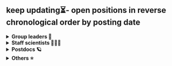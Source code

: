 ## keep updating⏳- open positions in reverse chronological order by posting date

<details>
  <summary><b>Group leaders 🚀</b></summary>
  
🇺🇸[Baylor College of Medicine DEPARTMENT OF MOLECULAR AND HUMAN GENETICS FACULTY POSITIONS](https://jobs.sciencecareers.org/job/658498/department-of-molecular-and-human-genetics-faculty-positions-/?TrackID=364650&BatchID=6093&JobAlertId=418793&cmpid=JBE_TL_20240614_jobtitle&utm_source=jbe&utm_medium=email&utm_campaign=JBE_TL_20240614_applynow_job1)

🇩🇰[Copenhagen Tenure-track Assistant or Associate Professor in Physiology and Metabolism](https://www.nature.com/naturecareers/job/12819133/tenure-track-assistant-or-associate-professor-in-physiology-and-metabolism/?TrackID=29551&BatchID=470&JobAlertId=38023&cmpid=JBE_TL_20240613_jobtitle&utm_source=jbe&utm_medium=email&utm_campaign=JBE_TL_20240613_jobtitle_job1)

🇺🇸[Faculty Position in Neurogenetics in Center for Genomic Medicine/Department of Neurology at MGH](https://www.nature.com/naturecareers/job/12819352/faculty-position-in-neurogenetics-in-center-for-genomic-medicine-department-of-neurology-at-mgh/?TrackID=29551&BatchID=475&JobAlertId=38023&cmpid=JBE_TL_20240618_jobtitle&utm_source=jbe&utm_medium=email&utm_campaign=JBE_TL_20240618_applynow_job5)

🏴󠁧󠁢󠁳󠁣󠁴󠁿[Reader/Professor of Engineering Biology University of Glasgow - James Watt School of Engineering](https://www.jobs.ac.uk/job/DHW700/reader-professor-of-engineering-biology)

🇺🇸[Faculty Position at Baylor:The Center for Skeletal Biology and Medicine](https://jobs.sciencecareers.org/job/658744/faculty-position/?TrackID=364650&BatchID=6091&JobAlertId=418793&cmpid=JBE_TL_20240612_jobtitle&utm_source=jbe&utm_medium=email&utm_campaign=JBE_TL_20240612_applynow_job2)

🇺🇸[UVA Open Rank Faculty, Center for Public Health Genomics](https://jobs.sciencecareers.org/job/658679/open-rank-faculty-center-for-public-health-genomics/?TrackID=364650&BatchID=6087&JobAlertId=418793&cmpid=JBE_TL_20240608_jobtitle&utm_source=jbe&utm_medium=email&utm_campaign=JBE_TL_20240608_applynow_job1)

🇺🇸[Case Western Reserve University TENURE TRACK/TENURED FACULTY POSITION IN CANCER RESEARCH](https://jobs.sciencecareers.org/job/657996/tenure-track-tenured-faculty-position-in-cancer-research/?TrackID=364650&BatchID=6086&JobAlertId=418793&cmpid=JBE_TL_20240607_jobtitle&utm_source=jbe&utm_medium=email&utm_campaign=JBE_TL_20240607_applynow_job1)

🇬🇧[EMBL-EBI Genome Analysis Team Leader](https://www.nature.com/naturecareers/job/12818839/genome-analysis-team-leader/?TrackID=29551&BatchID=464&JobAlertId=38023&cmpid=JBE_TL_20240606_jobtitle&utm_source=jbe&utm_medium=email&utm_campaign=JBE_TL_20240606_applynow_job5)

🇬🇧[EMBL's European Bioinformatics Institute (EMBL-EBI), Research Group Leader, Bioinformatics/Computational Biology](https://www.embl.org/jobs/position/EBI02247)

🇺🇸[University of New Mexico FIRST program: Assistant Professor, Neuro/Data Scientist](https://jobs.sciencecareers.org/job/658581/assistant-professor-neuro-data-scientist-tenure-track/?TrackID=364650&BatchID=6084&JobAlertId=418793&cmpid=JBE_TL_20240605_jobtitle&utm_source=jbe&utm_medium=email&utm_campaign=JBE_TL_20240605_applynow_job1)

🇺🇸[Colorado Aurora Research Faculty – Assistant Professor to Associate Professor Level](https://www.nature.com/naturecareers/job/12818733/research-faculty-assistant-professor-to-associate-professor-level/?TrackID=29551&BatchID=459&JobAlertId=38023&cmpid=JBE_TL_20240601_jobtitle&utm_source=jbe&utm_medium=email&utm_campaign=JBE_TL_20240601_applynow_job3)

🇺🇸[University of Rochester Assistant Professor of Microbiology & Immunology](https://jobs.sciencecareers.org/job/658499/assistant-professor-of-microbiology-and-immunology/?TrackID=364650&BatchID=6080&JobAlertId=418793&cmpid=JBE_TL_20240601_jobtitle&utm_source=jbe&utm_medium=email&utm_campaign=JBE_TL_20240601_applynow_job1)

🇫🇷[Group Leader in Immunology at INSERM DR IdF PARIS CENTRE](https://www.nature.com/naturecareers/job/12818557/group-leader-in-immunology-/?TrackID=29551&BatchID=456&JobAlertId=38023&cmpid=JBE_TL_20240529_jobtitle&utm_source=jbe&utm_medium=email&utm_campaign=JBE_TL_20240529_applynow_job3)

🇺🇸[Mayo Clinic Faculty Position in Molecular Pharmacology & Therapeutic Dev](https://jobs.sciencecareers.org/job/658145/faculty-position-in-molecular-pharmacology-and-therapeutic-dev/?TrackID=364650&BatchID=6078&JobAlertId=418793&cmpid=JBE_TL_20240530_jobtitle&utm_source=jbe&utm_medium=email&utm_campaign=JBE_TL_20240530_applynow_job1)

🇺🇸[UCSF Assistant/Associate/Full Professor in Stem Cell Editing and Cell Engineering](https://jobs.sciencecareers.org/job/658057/assistant-associate-full-professor-in-stem-cell-editing-and-cell-engineering/?TrackID=364650&BatchID=6073&JobAlertId=418793&cmpid=JBE_TL_20240525_jobtitle&utm_source=jbe&utm_medium=email&utm_campaign=JBE_TL_20240525_applynow_job2)

🇩🇪[Universität Bielefeld W3 professorship for Synthetic Microbial Communities and Interactions](https://www.nature.com/naturecareers/job/12818438/w3-professorship-for-synthetic-microbial-communities-and-interactions/?TrackID=29551&BatchID=451&JobAlertId=38023&cmpid=JBE_TL_20240524_jobtitle&utm_source=jbe&utm_medium=email&utm_campaign=JBE_TL_20240524_applynow_job2)

🇺🇸[Albert Einstein College of Medicine Assistant Professor](https://www.nature.com/naturecareers/job/12818446/assistant-professor/?TrackID=29551&BatchID=451&JobAlertId=38023&cmpid=JBE_TL_20240524_jobtitle&utm_source=jbe&utm_medium=email&utm_campaign=JBE_TL_20240524_applynow_job1)

🇨🇦[University of Calgary - Tier 1 CRC in Systems Immunology](https://jobs.sciencecareers.org/job/657910/tier-1-crc-in-systems-immunology/?TrackID=364650&BatchID=6069&JobAlertId=418793&cmpid=JBE_TL_20240521_jobtitle&utm_source=jbe&utm_medium=email&utm_campaign=JBE_TL_20240521_applynow_job2)

🇺🇸[University of Tennessee Health Science Center-Physiology Associate Professor in Physiology Tenure-Track](https://jobs.sciencecareers.org/job/657958/associate-professor-in-physiology-tenure-track-/?TrackID=364650&BatchID=6069&JobAlertId=418793&cmpid=JBE_TL_20240521_jobtitle&utm_source=jbe&utm_medium=email&utm_campaign=JBE_TL_20240521_applynow_job1)

🇪🇸[AstraZeneca Data Science Learning Associate Director](https://www.linkedin.com/jobs/view/3921391439/)

🇹🇼[中研院植物暨微生物所 TENURE-TRACK FACULTY POSITIONS at ACADEMIA SINICA in Institute of Plant and Microbial Biology](https://www.nature.com/naturecareers/job/12818088/tenure-track-faculty-positions-at-academia-sinica/?TrackID=29551&BatchID=443&JobAlertId=38023&cmpid=JBE_TL_20240516_jobtitle&utm_source=jbe&utm_medium=email&utm_campaign=JBE_TL_20240516_jobtitle_job5)

🇬🇧[Cambridge LMB Research Group Leader Tenure Track - Structural Studies](https://www.nature.com/naturecareers/job/12818114/research-group-leader-tenure-track-structural-studies-lmb-2411)

🇬🇧[EMBL research group leader](https://www.nature.com/naturecareers/job/12818229/research-group-leader/?TrackID=29551&BatchID=446&JobAlertId=38023&cmpid=JBE_TL_20240519_jobtitle&utm_source=jbe&utm_medium=email&utm_campaign=JBE_TL_20240519_applynow_job1)

🇶🇦[Weill Cornell Medicine - Qatar Assistant Professor Faculty Position in Cell Biology](https://www.nature.com/naturecareers/job/12817915/assistant-professor-faculty-position-in-cell-biology/?TrackID=29551&BatchID=438&JobAlertId=38023&cmpid=JBE_TL_20240511_jobtitle&utm_source=jbe&utm_medium=email&utm_campaign=JBE_TL_20240511_jobtitle_job3)
  
🇺🇸[Maryland Assistant professor in Plant Science and Landscape Architecture](https://jobs.sciencecareers.org/job/657628/assistant-professor/?TrackID=364650&BatchID=6057&JobAlertId=418793&cmpid=JBE_TL_20240509_jobtitle&utm_source=jbe&utm_medium=email&utm_campaign=JBE_TL_20240509_applynow_job1)

🇺🇸[Stanford: Vascular Neurosurgeon at the rank of Assistant, Associate or Full Professor](https://jobs.sciencecareers.org/job/657591/vascular-neurosurgeon-at-the-rank-of-assistant-associate-or-full-professor-/?TrackID=364650&BatchID=6056&JobAlertId=418793&cmpid=JBE_TL_20240508_jobtitle&utm_source=jbe&utm_medium=email&utm_campaign=JBE_TL_20240508_applynow_job1)

🇬🇧[Early Stage Researcher University of Birmingham - School of Biomedical Sciences, College of Medical and Dental Sciences](https://www.jobs.ac.uk/job/DHF514/early-stage-researcher?uuid=88bb48e6-feb8-11ee-84bd-027e9b1da9c1&campaign=jbe20240420&source=jbe)

🇺🇸[Assistant/Associate Professor, New York University Grossman School of Medicine](https://www.nature.com/naturecareers/job/12817728/assistant-associate-professor-new-york-university-grossman-school-of-medicine/?TrackID=29551&BatchID=434&JobAlertId=38023&cmpid=JBE_TL_20240507_jobtitle&utm_source=jbe&utm_medium=email&utm_campaign=JBE_TL_20240507_jobtitle_job1)

🇺🇸[U Chicago Instructional Professor (Open Rank) in Biochemistry](https://jobs.sciencecareers.org/job/657576/instructional-professor-open-rank-in-biochemistry-/?TrackID=364650&BatchID=6055&JobAlertId=418793&cmpid=JBE_TL_20240507_jobtitle&utm_source=jbe&utm_medium=email&utm_campaign=JBE_TL_20240507_jobtitle_job1)

🇺🇸[Rutgers Faculty Positions (All Ranks) -Tuberculosis, HIV, & Data Science Research](https://www.nature.com/naturecareers/job/12817480/faculty-positions-all-ranks-tuberculosis-hiv-and-data-science-research/?TrackID=29551&BatchID=428&JobAlertId=38023&cmpid=JBE_TL_20240501_jobtitle&utm_source=jbe&utm_medium=email&utm_campaign=JBE_TL_20240501_applynow_job2)

🇺🇸[Rutgers Faculty Positions (All Ranks) - Data Science Research](https://www.nature.com/naturecareers/job/12817481/faculty-positions-all-ranks-data-science-research/?TrackID=29551&BatchID=428&JobAlertId=38023&cmpid=JBE_TL_20240501_jobtitle&utm_source=jbe&utm_medium=email&utm_campaign=JBE_TL_20240501_applynow_job1)

🇺🇸[Rutgers Medical School tenure-track faculty all ranks in immunology, infectious disease and inflammation](https://jobs.sciencecareers.org/job/657423/tenure-track-faculty-all-ranks/?TrackID=364650&BatchID=6048&JobAlertId=418793&cmpid=JBE_TL_20240430_jobtitle&utm_source=jbe&utm_medium=email&utm_campaign=JBE_TL_20240430_applynow_job1)

🇺🇸[Rutgers Medical School tenure-track faculty all ranks in immunology, infectious disease and inflammation](https://www.nature.com/naturecareers/job/12817343/assistant-or-associate-professor-at-doheny-eye-institute/?TrackID=29551&BatchID=423&JobAlertId=38023&cmpid=JBE_TL_20240426_jobtitle&utm_source=jbe&utm_medium=email&utm_campaign=JBE_TL_20240426_applynow_job3)

🇺🇸[UCLA Assistant or Associate Professor at Doheny Eye Institute](https://www.nature.com/naturecareers/job/12817343/assistant-or-associate-professor-at-doheny-eye-institute/?TrackID=29551&BatchID=423&JobAlertId=38023&cmpid=JBE_TL_20240426_jobtitle&utm_source=jbe&utm_medium=email&utm_campaign=JBE_TL_20240426_applynow_job3)

🇬🇧[Columbia U Irving Medical Center Associate Professor / Professor](https://www.nature.com/naturecareers/job/12817263/associate-professor-professor-level-irving-professorships/?TrackID=29551&BatchID=422&JobAlertId=38023&cmpid=JBE_TL_20240425_jobtitle&utm_source=jbe&utm_medium=email&utm_campaign=JBE_TL_20240425_applynow_job5)

🇨🇳[中科院动物所 the Institute of Zoology, Chinese Academy of Sciences faculty jobs](https://www.nature.com/naturecareers/job/12814463/recruitment-of-global-talent-at-the-institute-of-zoology-chinese-academy-of-sciences-ioz-cas-/?TrackID=29551&BatchID=421&JobAlertId=38023&cmpid=JBE_TL_20240424_jobtitle&utm_source=jbe&utm_medium=email&utm_campaign=JBE_TL_20240424_applynow_job3)

🇺🇸[UVA Open Rank Faculty Position in aging and cancer](https://www.nature.com/naturecareers/job/12817247/open-rank-faculty-position-in-biochemistry-and-molecular-genetics/?TrackID=29551&BatchID=421&JobAlertId=38023&cmpid=JBE_TL_20240424_jobtitle&utm_source=jbe&utm_medium=email&utm_campaign=JBE_TL_20240424_applynow_job2)

🇨🇳[中科院广州GIBH PI position](https://www.nature.com/naturecareers/job/12817190/position-opening-for-principal-investigator-gibh/?TrackID=29551&BatchID=420&JobAlertId=38023&cmpid=JBE_TL_20240423_jobtitle&utm_source=jbe&utm_medium=email&utm_campaign=JBE_TL_20240423_applynow_job1)

🇺🇸[UConn Cancer Research](https://jobs.sciencecareers.org/job/657246/faculty-position-in-cancer-research/?TrackID=364650&BatchID=6038&JobAlertId=418793&cmpid=JBE_TL_20240420_jobtitle&utm_source=jbe&utm_medium=email&utm_campaign=JBE_TL_20240420_applynow_job1)

🇨🇳[浙大百人计划 ZJU 100 Young Professor](https://www.nature.com/naturecareers/job/12817034/zju-100-young-professor/?TrackID=29551&BatchID=417&JobAlertId=38023&cmpid=JBE_TL_20240420_jobtitle&utm_source=jbe&utm_medium=email&utm_campaign=JBE_TL_20240420_applynow_job3)

🇩🇪[Group Leaders in Neurosciences Universitätsmedizin Göttingen](https://www.nature.com/naturecareers/job/12817072/group-leaders-in-neurosciences-f-m-d-/?TrackID=29551&BatchID=416&JobAlertId=38023&cmpid=JBE_TL_20240419_jobtitle&utm_source=jbe&utm_medium=email&utm_campaign=JBE_TL_20240419_jobtitle_job1)

🇬🇧[Oxford Early Career Researcher – Cancer Science (4 posts)](https://www.linkedin.com/jobs/view/3884530983)

🇺🇸[Alabama Genomic Medicine Faculty](https://jobs.sciencecareers.org/job/657101/genomic-medicine-faculty/?TrackID=364650&BatchID=6034&JobAlertId=418793&cmpid=JBE_TL_20240416_jobtitle&utm_source=jbe&utm_medium=email&utm_campaign=JBE_TL_20240416_applynow_job1)

🇬🇧[University of Cambridge Assistant/Associate Professor in Stem Cell Science](UAP_advert_April_24.pdf)

🇺🇸[St Jude Faculty Position, Department of Cell and Molecular Biology](https://www.nature.com/naturecareers/job/12816702/faculty-position-department-of-cell-and-molecular-biology/?LinkSource=PremiumListing)

🇺🇸[St Jude Faculty Position, Department of Pathology - Anatomic Pathology](https://www.nature.com/naturecareers/job/12816704/faculty-position-department-of-pathology-anatomic-pathology/?LinkSource=PremiumListing)

🇺🇸[St Jude Faculty positions - Department of Chemical Biology and Therapeutics](https://www.nature.com/naturecareers/job/12816716/faculty-positions-department-of-chemical-biology-and-therapeutics/?LinkSource=PremiumListing)

🇺🇸[St Jude Faculty Position, Department of Pediatric Medicine - Division of Anesthesiology](https://www.nature.com/naturecareers/job/12816724/faculty-position-department-of-pediatric-medicine-division-of-anesthesiology/?LinkSource=PremiumListing)

🇺🇸[St Jude Faculty Position - Comprehensive Cancer Center](https://www.nature.com/naturecareers/job/12816725/faculty-position-comprehensive-cancer-center/?LinkSource=PremiumListing)

🇺🇸[St Jude Faculty Positions - Department of Biostatistics](https://www.nature.com/naturecareers/job/12816726/faculty-positions-department-of-biostatistics/?LinkSource=PremiumListing)

🇺🇸[St Jude Faculty positions - Department of Chemical Biology and Therapeutics](https://www.nature.com/naturecareers/job/12816727/faculty-positions-department-of-chemical-biology-and-therapeutics/?LinkSource=PremiumListing)

🇺🇸[St Jude Department of Infectious Diseases - Transplant Faculty position](https://www.nature.com/naturecareers/job/12816728/faculty-position-department-of-infectious-diseases-transplant/?LinkSource=PremiumListing)

🇺🇸[St Jude Pharmacy & Pharmaceutical Sciences Faculty position](https://www.nature.com/naturecareers/job/12816729/faculty-position-department-of-pharmacy-and-pharmaceutical-sciences/?LinkSource=PremiumListing)

🇺🇸[UVA Public Health Genomics PI](https://www.nature.com/naturecareers/job/12816817/open-rank-faculty-center-for-public-health-genomics/?LinkSource=PremiumListing)

🏴󠁧󠁢󠁳󠁣󠁴󠁿[IMBA 招PI](https://www.nature.com/naturecareers/job/12816581/junior-group-leader-position-at-imba-institute-of-molecular-biotechnology/?LinkSource=PremiumListing)

🇬🇧[Imperial College London Lecturer or Senior Lecturer in Bacterial Vaccinology](https://www.nature.com/naturecareers/job/12816516/lecturer-or-senior-lecturer-in-bacterial-vaccinology/?TrackID=29551&BatchID=407&JobAlertId=38023&cmpid=JBE_TL_20240410_jobtitle&utm_source=jbe&utm_medium=email&utm_campaign=JBE_TL_20240410_applynow_job5)

🇭🇰[HKU Ecology and Diversity Open Rank professor](https://www.nature.com/naturecareers/job/12816470/assistant-professor-associate-professor-professor-in-ecology-and-biodiversity/?TrackID=29551&BatchID=406&JobAlertId=38023&cmpid=JBE_TL_20240409_jobtitle&utm_source=jbe&utm_medium=email&utm_campaign=JBE_TL_20240409_applynow_job2)

🇺🇸[Baylor College of Medicine Assistant or Associate Professor, Cancer Immunology and Immunotherapy](https://jobs.sciencecareers.org/job/656818/assistant-or-associate-professor-cancer-immunology-and-immunotherapy/?TrackID=364650&BatchID=6022&JobAlertId=418793&cmpid=JBE_TL_20240404_jobtitle&utm_source=jbe&utm_medium=email&utm_campaign=JBE_TL_20240404_applynow_job1)

🇬🇧[Principal Investigator in Immunology at Babraham](https://www.linkedin.com/jobs/view/3870562701/?original_referer=)

🏴󠁧󠁢󠁳󠁣󠁴󠁿[Dundee PI Division of Molecular, Cell and Developmental Biology, School of Life Sciences, University of Dundee](https://www.nature.com/naturecareers/job/12815804/principal-investigator)

🇨🇳[中科院动物所招PI CAS Zoology](https://www.nature.com/naturecareers/job/12814463/recruitment-of-global-talent-at-the-institute-of-zoology-chinese-academy-of-sciences-ioz-cas-/?LinkSource=PremiumListing)

🇸🇬[NUS Cancer faculty](https://www.nature.com/naturecareers/job/12815823/full-associate-and-assistant-professor/?TrackID=29551&BatchID=389&JobAlertId=38023&cmpid=JBE_TL_20240323_jobtitle&utm_source=jbe&utm_medium=email&utm_campaign=JBE_TL_20240323_applynow_job3)

🇭🇰[港科大教职 HKUST Faculty Positions in Bioscience and Biomedical Engineering (BSBE) Thrust, Systems Hub, HKUST (GZ)](https://www.nature.com/naturecareers/job/12815832/faculty-positions-in-bioscience-and-biomedical-engineering-bsbe-thrust-systems-hub-hkust-gz-/?TrackID=29551&BatchID=389&JobAlertId=38023&cmpid=JBE_TL_20240323_jobtitle&utm_source=jbe&utm_medium=email&utm_campaign=JBE_TL_20240323_applynow_job2)

🇨🇳[天大 TJU chair professors in the School of Pharmaceutical Science and Technology](https://www.nature.com/naturecareers/job/12815379/chair-professor-positions-in-the-school-of-pharmaceutical-science-and-technology/?TrackID=29551&BatchID=387&JobAlertId=38023&cmpid=JBE_TL_20240321_jobtitle&utm_source=jbe&utm_medium=email&utm_campaign=JBE_TL_20240321_jobtitle_job1)

🇦🇺[academic Lecturer/Senior Lecturer/Associate Professor Education Focused positions at The University of Sydney](https://usyd.wd3.myworkdayjobs.com/en-US/USYD_EXTERNAL_CAREER_SITE/job/Sydney-Horizon-Educators--Faculty-of-Science-_0116939-1)

🇺🇸[Tenure-track Assistant Professor Faculty Position in Neurobiology and Behavior at UC Irvine](https://jobs.sciencecareers.org/job/656476/tenure-track-assistant-professor-faculty-position-in-neurobiology-and-behavior-at-uc-irvine/?TrackID=364650&BatchID=6007&JobAlertId=418793&cmpid=JBE_TL_20240320_jobtitle&utm_source=jbe&utm_medium=email&utm_campaign=JBE_TL_20240320_applynow_job2)

🇨🇳[大湾区大学 faculty](https://www.nature.com/naturecareers/job/12812755/faculty-positions-at-great-bay-university-china-/?TrackID=29551&BatchID=385&JobAlertId=38023&cmpid=JBE_TL_20240319_jobtitle&utm_source=jbe&utm_medium=email&utm_campaign=JBE_TL_20240319_applynow_job1)

🇺🇸[Dana-Farber / HMS Assistant professor in Immunology](https://jobs.sciencecareers.org/job/656434/assistant-professor-of-immunology-dana-farber-cancer-institute-and-harvard-medical-school/?TrackID=364650&BatchID=6006&JobAlertId=418793&cmpid=JBE_TL_20240319_jobtitle&utm_source=jbe&utm_medium=email&utm_campaign=JBE_TL_20240319_applynow_job3)

🇺🇸[Emory Faculty in Pediatric Translational Behavioral Neuroscience](https://jobs.sciencecareers.org/job/656437/faculty-position-pediatric-translational-behavioral-neuroscience-research/?TrackID=364650&BatchID=6006&JobAlertId=418793&cmpid=JBE_TL_20240319_jobtitle&utm_source=jbe&utm_medium=email&utm_campaign=JBE_TL_20240319_applynow_job1)

🇺🇸[U Illinois Chicago: Open Rank Tenure Track Faculty positions in the field of Neuroscience](https://jobs.sciencecareers.org/job/656390/open-rank-tenure-track-faculty-positions-in-the-field-of-neuroscience/?TrackID=364650&BatchID=6005&JobAlertId=418793&cmpid=JBE_TL_20240318_jobtitle&utm_source=jbe&utm_medium=email&utm_campaign=JBE_TL_20240318_applynow_job2)

🇬🇧[Sano Genetics Head of Molecular Diagnostics](https://careers.sanogenetics.com/jobs/3675609-head-of-molecular-diagnostics)

🇬🇧[Cambridge Dept of Haematology/Cambridge Stem Cell Institute/CRUJ Haem Malignancy Virtual Institue - Group Leader position](https://www.jobs.cam.ac.uk/job/45032/)

🇺🇸[UCSF Clinical Faculty - Medical Genetics Biochemical Geneticist](https://www.nature.com/naturecareers/job/12815461/division-of-medical-genetics-biochemical-geneticist-faculty/?TrackID=29551&BatchID=381&JobAlertId=38023&cmpid=JBE_TL_20240315_jobtitle&utm_source=jbe&utm_medium=email&utm_campaign=JBE_TL_20240315_applynow_job2)

🇺🇸[UT Health San Antonio OPEN RANK FACULTY – BIOLOGY OF INFECTIONS](https://jobs.sciencecareers.org/job/656354/open-rank-faculty-biology-of-infections/?TrackID=364650&BatchID=6002&JobAlertId=418793&cmpid=JBE_TL_20240315_jobtitle&utm_source=jbe&utm_medium=email&utm_campaign=JBE_TL_20240315_applynow_job4)

🇸🇪[KTH Assistant professor in Computational biology with a focus on machine learning for multimodal molecular biology data](https://www.kth.se/lediga-jobb/681892?l=en)

🇨🇳[Westlake U 西湖大学教职](https://www.nature.com/naturecareers/job/12815264/tenure-track-assistant-professor-associate-professor-and-professor/?TrackID=29551&BatchID=378&JobAlertId=38023&cmpid=JBE_TL_20240312_jobtitle&utm_source=jbe&utm_medium=email&utm_campaign=JBE_TL_20240312_applynow_job2)

🇨🇳[SUSTECH 南科大医学院教职](https://www.nature.com/naturecareers/job/12815238/faculty-positions-at-sustech-school-of-medicine/?TrackID=29551&BatchID=378&JobAlertId=38023&cmpid=JBE_TL_20240312_jobtitle&utm_source=jbe&utm_medium=email&utm_campaign=JBE_TL_20240312_applynow_job1#application-form)

🇺🇸[UNIVERSITY OF MANITOBA, WINNIPEG Assistant Professor, Synthetic Biologist](https://viprecprod.ad.umanitoba.ca/DEFAULT.ASPX?REQ_ID=31524)

🇨🇦[U of Toronto pathobiology of disease Assistant Professor](https://jobs.utoronto.ca/job/Toronto-Assistant-Professor-Pathobiology-of-Disease-ON/578825817/)

🇺🇸[OHSU Knight Cancer Institute Professor of Biomedical Data Science (Assistant, Associate, and/or Professor level)](https://externalcareers-ohsu.icims.com/jobs/26769/professor-of-biomedical-data-science-%28assistant%2c-associate%2c-and-or-professor-level%29/job?mode=view&mobile=false&width=761&height=500&bga=true&needsRedirect=false&jan1offset=-480&jun1offset=-420)

🇺🇸[Open Rank (Tenure Track) Faculty - Computational Biology， University of Illinois Chicago - Department of Biochemistry and Molecular Genetics](https://www.nature.com/naturecareers/job/12814776/open-rank-tenure-track-faculty-computational-biology?utm_campaign=google_jobs_apply&utm_source=google_jobs_apply&utm_medium=organic)

🇺🇸[JHU TTAP in ‘omics’ technologies and systems biology](https://jobs.sciencecareers.org/job/655969/tenure-track-faculty/?TrackID=364650&BatchID=5986&cmpid=JBE_TL_20240228_jobtitle&utm_source=jbe&utm_medium=email&utm_campaign=JBE_TL_20240228_applynow_job1)

🇨🇳[北大PKU_Life_Sciences_Tenure_track](https://github.com/brianpenghe/Bio-Jobs/files/14557249/PKU_Life_Sciences_Tenure_track.9.pdf)

🇨🇭[ETH professor - molecular immunology](https://ethz.ch/en/the-eth-zurich/working-teaching-and-research/faculty/faculty-affairs/ausgeschriebene-professuren/naturwissenschaften-und-mathematik/professur-integrierte-immunologie.html)

🇩🇰[Copenhagen Stem Cell PI](https://github.com/brianpenghe/Bio-Jobs/files/14557228/Group_Leader_2024.1.pdf)

🇨🇳[南大](https://www.nature.com/naturecareers/job/12814465/zhicheng-young-professor/?TrackID=29551&BatchID=363&JobAlertId=38023&cmpid=JBE_TL_20240226_jobtitle&utm_source=jbe&utm_medium=email&utm_campaign=JBE_TL_20240226_applynow_job1)

🇺🇸[Oregon PI in Precision health](https://jobs.sciencecareers.org/job/655872/professor-of-biomedical-data-science-assistant-associate-and-or-professor-level-/?TrackID=364650&BatchID=5982&cmpid=JBE_TL_20240224_jobtitle&utm_source=jbe&utm_medium=email&utm_campaign=JBE_TL_20240224_applynow_job2)

🇩🇰[U of Copenhagen PI in pancreatic development and differentiation or the somatic stem cell field, and a translational focus involving either regenerative cell therapy, disease modelling or stem cell-based drug development.](https://github.com/brianpenghe/Bio-Jobs/files/14557197/Group_Leader_2024.pdf)

🇺🇸[U Mass Medical Assistant/Associate/Full Professor, Tenure Track](https://jobs.sciencecareers.org/job/655778/assistant-associate-full-professor-tenure-track/?TrackID=364650&BatchID=5979&cmpid=JBE_TL_20240221_jobtitle&utm_source=jbe&utm_medium=email&utm_campaign=JBE_TL_20240221_jobdetails_job3)

🇨🇦[U Toronto Assistant Professor - Molecular Biology and Genetics.pdf](https://github.com/brianpenghe/Bio-Jobs/files/14380206/Assistant.Professor.-.Molecular.Biology.and.Genetics.pdf)

🇺🇸[Chicago U faculty open rank: Human Neuroscience of Brain Network Function and Brain Injury](https://apply.interfolio.com/140407)

🇦🇹[Group Leader Positions at the IMP molecular and cell biology, gene regulation and development, cancer and immunology](https://www.imp.ac.at/career/open-positions)

🇸🇬[Nanyang Tech 1.5million SGD startup](https://www.nature.com/naturecareers/job/12814070/nanyang-assistant-associate-professorship-nap-/?TrackID=29551&BatchID=351&JobAlertId=38023&cmpid=JBE_TL_20240214_jobtitle&utm_source=jbe&utm_medium=email&utm_campaign=JBE_TL_20240214_applynow_job1)

🇺🇸[Stanford Bioinformatics/Immunology/Rheumatology Open Rank (Assistant, Associate, or Full Professor)](https://jobs.sciencecareers.org/job/655608/bioinformatics-immunology-rheumatology-open-rank/?TrackID=364650&utm_source=jobs&utm_medium=email&utm_campaign=email-careers-job-alert&BatchID=5972&JobAlertId=418793)

🇺🇸[University of Alabama at Birmingham Genomic Medicine Faculty](https://jobs.sciencecareers.org/job/655584/genomic-medicine-faculty/?TrackID=364650&utm_source=jobs&utm_medium=email&utm_campaign=email-careers-job-alert&BatchID=5972&JobAlertId=418793)

🇬🇧[Oxford Biochem Associate Professor](https://my.corehr.com/pls/uoxrecruit/erq_jobspec_version_4.display_form?p_company=10&p_internal_external=E&p_display_in_irish=N&p_process_type=&p_applicant_no=&p_form_profile_detail=&p_display_apply_ind=Y&p_refresh_search=Y&p_recruitment_id=170772)

🇺🇸[San Diego BioMed PI](https://jobs.sciencecareers.org/job/655229/principal-investigator-faculty/?TrackID=364650&utm_source=jobs&utm_medium=email&utm_campaign=email-careers-job-alert&BatchID=5960&JobAlertId=418793)

🇺🇸[Ohio State University, Assistant/Associate Prof. in  Evolution, Ecology and Organismal Biology](https://academicjobsonline.org/ajo/jobs/26856)

🇭🇰[HKU Epidemiology or biostats research assistant professor/postdoc](https://www.timeshighereducation.com/unijobs/listing/352579/research-assistant-professor-post-doctoral-fellow-in-epidemiology-or-biostatistics/?LinkSource=PremiumListing)

🇨🇳[西湖Westlake PI](https://www.nature.com/naturecareers/job/12813338/faculty-positions-in-westlake-university/?LinkSource=PremiumListing)

🇺🇸[Chicago Research Assistant Professor in neurobiology](https://www.nature.com/naturecareers/job/12812908/research-assistant-professor-nrb008/?LinkSource=PremiumListing)

🇨🇳[清华Tsinghua University Biology recruitment](https://www.nature.com/naturecareers/job/12812756/global-faculty-recruitment-of-school-of-life-sciences-tsinghua-university/?LinkSource=PremiumListing)

🇨🇦[McGill Research Assistant Professor in single cell](https://jobs.sciencecareers.org/job/655081/assistant-associate-professor-research-single-cell-genomics-c3-231215-/)

🇺🇸[Brigham and Women's hospital ML scientist](https://jobs.sciencecareers.org/job/655173/deep-learning-machine-learning-scientist-brigham-and-women-s-hospital/?LinkSource=PremiumListing)

🇺🇸[University of Pennsylvania Associate Professor/Professor in Genetics](https://jobs.sciencecareers.org/job/655225/associate-full-professor-of-genetics/)

🇺🇸[Johns Hopkins University Tenure-track Assistant Professor in genetic medicine](https://jobs.sciencecareers.org/job/654496/johns-hopkins-university-assistant-professor-tenure-track-faculty-position/?LinkSource=TopJob)

🇺🇸[Albert Einstein College Tenure-track Assistant Professor in Cell, molecular or computational biology](https://jobs.sciencecareers.org/job/654837/tenure-track-faculty-position-in-cell-molecular-or-computational-biology/?LinkSource=PremiumListing)

🇺🇸[Cornell Assistant Professor in Molecular Biology and Genetics](https://jobs.sciencecareers.org/job/654910/assistant-early-associate-professor-molecular-biology-and-genetics/)

🇺🇸[Stony Brook Assistant/Associate Professor in Biomedical Informatics](https://jobs.sciencecareers.org/job/654915/assistant-associate-professor-biomedical-informatics-tenure-track-/)

🇺🇸[Pittsburgh Open Rank Professors in pharmaceutical sciences](https://jobs.sciencecareers.org/job/654489/tenure-track-or-tenured-assistant-associate-professor-or-full-professor/?LinkSource=PremiumListing) 

🇺🇸[Harvard Dana-Farber Assistant Professor in Immunology](https://jobs.sciencecareers.org/job/654490/assistant-professor-of-immunology/)

🇺🇸[Stanford Associate Professor/Professor in Neurology](https://jobs.sciencecareers.org/job/654198/child-neurology-division-chief-associate-professor-or-full-professor/)

🇨🇦[McGill Research Assistant Professor](https://jobs.sciencecareers.org/job/654097/assistant-professor-research-/?LinkSource=PremiumListing)

🇦🇹[Vienna IMP Group leader positions](https://github.com/brianpenghe/Bio-Jobs/blob/main/Group%20leade%20search-IMP%202024-deadline%201%20March.pdf)

🇩🇰[Associate Professor or Tenure-Track Assistant Professor in Molecular Medicine and/or Molecular Cell Biology](https://github.com/brianpenghe/Bio-Jobs/blob/main/Two%20faculty%20positions-2024%20in%20Aarhus.pdf)

🇬🇧[Manchester Lecturer/Senior Lecturer in Maternal and Fetal Health](https://www.jobs.manchester.ac.uk/Job/JobDetail?isPreview=Yes&jobid=27590&advert=external)

🇩🇰[Professor or Associate Professor Research Group Leader(s) to the Biotech Research and Innovation Centre (BRIC), University of Copenhagen](https://candidate.hr-manager.net/ApplicationInit.aspx?cid=1307&ProjectId=160867&DepartmentId=19025&MediaId=5&SkipAdvertisement=False&uiculture=en)

🇺🇸[Cincinnati Asst/Assoc/Full Professor, Division of Hematology and Oncology, College of Medicine](https://jobs.sciencecareers.org/job/654465/asst-assoc-full-professor-division-of-hematology-and-oncology-college-of-medicine/)

🇺🇸[Washington DC Tenure-track Faculty Position, Biochemistry & Molecular Medicine and the GW Cancer Center](https://jobs.sciencecareers.org/job/654298/tenure-track-faculty-position-biochemistry-and-molecular-medicine-and-the-gw-cancer-center/?LinkSource=PremiumListing)

🇺🇸[Cornell Assistant/Early Associate Professor - Molecular Biology and Genetics](https://jobs.sciencecareers.org/job/654277/assistant-early-associate-professor-molecular-biology-and-genetics/)

🇺🇸[UMass Amherst Assistant Professor - Neurobiology - Biology / IALS](https://jobs.sciencecareers.org/job/654267/assistant-professor-neurobiology-biology-ials/)

🇺🇸[Cornell Assistant Professor - Insect Biodiversity and Conservation](https://jobs.sciencecareers.org/job/654242/assistant-professor-insect-biodiversity-and-conservation/)

🇺🇸[Stanford Child Neurology Division Chief](https://jobs.sciencecareers.org/job/654198/child-neurology-division-chief-associate-professor-or-full-professor/)

🇨🇦[U of Toronto Pharmacology and Toxicology Assistant Professor](https://jobs.sciencecareers.org/job/654191/assistant-professor-pharmacology-and-toxicology/)

🇺🇸[UConn Health immunology Assistant or Associate Professor - Department of Immunology](https://www.nature.com/naturecareers/job/12811798/assistant-or-associate-professor-department-of-immunology/?LinkSource=PremiumListing)

🇺🇸[Umass biomedical engineering faculty](https://jobs.sciencecareers.org/job/654152/tenure-track-open-rank-professor-in-biomedical-engineering/)

🇺🇸[Umass immunobiology faculty](https://www.nature.com/naturecareers/job/12811655/assistant-associate-full-professor-level-/?LinkSource=PremiumListing)

🇺🇸[Indiana U Aging and CNS Disease faculty](https://jobs.sciencecareers.org/job/654075/multiple-faculty-positions-in-neuroscience-of-aging-and-cns-disease-/)

🇨🇦[McGill Assistant/Associate Professor (Research), Single Cell Genomics(C3-231215)](https://jobs.sciencecareers.org/job/654299/assistant-associate-professor-research-single-cell-genomics-c3-231215-/)

🇨🇦[McGill Assistant Professor (Research) bladder cancer](https://www.nature.com/naturecareers/job/12811559/assistant-professor-research-/?LinkSource=PremiumListing)

🇺🇸[Pittsburgh tenured professor in neuroscience](https://jobs.sciencecareers.org/job/654072/tenured-associate-or-full-professor-in-neuroscience/)

🇺🇸[Pittsburgh Pharmaceutical Science Faculty](https://www.nature.com/naturecareers/job/12811497/tenure-track-or-tenured-assistant-professor-associate-professor-or-full-professor/?LinkSource=PremiumListing)

🇺🇸[St. Jude Faculty Position, Department of Pharmacy and Pharmaceutical Sciences](https://www.nature.com/naturecareers/job/12811434/faculty-position-department-of-pharmacy-and-pharmaceutical-sciences/?LinkSource=PremiumListing)

🇺🇸[St. Jude Faculty Position, Department of Infectious Diseases - Transplant](https://www.nature.com/naturecareers/job/12811433/faculty-position-department-of-infectious-diseases-transplant/?LinkSource=PremiumListing)

🇺🇸[HudsonAlpha in Alabama - genomics Faculty Member](https://www.nature.com/naturecareers/job/12811248/faculty-member/?LinkSource=PremiumListing)

🇺🇸[Florida Moffitt Cancer Center Bioengineering OpenRank](https://www.nature.com/naturecareers/job/12811305/open-rank-tenure-earning-faculty-position-department-of-bioengineering/?LinkSource=PremiumListing)

🇺🇸[Cleveland Computational Biomedical Science Faculty](https://www.nature.com/naturecareers/job/12811297/multiple-faculty-positions-computational-biomedical-science-center-for-computational-life-science/?LinkSource=PremiumListing)

🇬🇧[Cambridge Functional Genomics Screening Laboratory Lead (Fixed Term)](https://www.jobs.cam.ac.uk/job/44413/)

🇬🇧[Cambridge U Assistant/Associate Professorship in Integrated Host-Pathogen Biology](https://www.jobs.cam.ac.uk/job/44301/)

🇨🇭[EPFL Professor in Life Science Engineering](https://www.epfl.ch/about/working/professor-in-life-science-engineering/)

🇧🇪[VIB Open Group Leader and Professor Positions: AI in Biology](https://jobs.vib.be/j/66534/three-open-group-leader-and-professor-positions-ai-in-biology)

🇬🇧[Cambridge Professor in Synthetic Biology/Engineering Biology](https://www.jobs.cam.ac.uk/job/43556/)

🇬🇧[Sanger Group Leaders - Generative and Synthetic Genomics](https://sanger.wd3.myworkdayjobs.com/en-US/WellcomeSangerInstitute/job/Group-Leaders---Generative-and-Synthetic-Genomics_JR101310-1)

🇺🇸[UCSF Sandler Fellows Program](https://fellows.ucsf.edu/nominations)

🇺🇸[University of Colorado, Open rank faculty position in lung developmental, stem cell and regenerative biology](https://github.com/brianpenghe/Bio-Jobs/blob/main/Faculty%20Position%20-%20Lung%20Developmental%20Biology%20-%20CU%20Anschutz%20(11-9-23).pdf)

🇫🇷[IJM Paris group leader](https://github.com/brianpenghe/Bio-Jobs/blob/main/IJM%20Group%20Leader%20Call.pdf)

🇬🇧[CRUK Cambridge Junior Group Leader](https://github.com/brianpenghe/Bio-Jobs/blob/main/Junior%20Group%20Leader%20Recruitment%5B1%5D.pdf)

🇨🇭[Swiss National Science Foundation Starting Grants](https://www.snf.ch/en/w728UqT1Yw256Mz2/funding/snsf-starting-grants)

🇬🇧[University of Bristol Lecturer / Senior Lecturer (Associate Professor) in Computational Neuroscience and Machine Learning](https://www.jobs.ac.uk/job/DEB054/lecturer-senior-lecturer-associate-professor-in-computational-neuroscience-and-machine-learning)

🇺🇸[University of Washington Assistant Professor](https://apply.interfolio.com/135108)
</details>

<details>
  <summary><b>Staff scientists 👩🏻‍🔬</b></summary>

🇬🇧[Lecturer in Metabolic Biochemistry, University of Reading](https://www.jobs.ac.uk/job/DIC416/lecturer-in-metabolic-biochemistry)

🇬🇧[Departmental Lecturer in Engineering Biology (Control Engineering), University of Oxford - Department of Engineering Science](https://www.jobs.ac.uk/job/DIC940/departmental-lecturer-in-engineering-biology-control-engineering)

🇺🇸[UCLA Academic Administrator III Associate Director of Computational Biology and Neuroscience Programs](https://jobs.sciencecareers.org/job/658614/academic-administrator-iii-associate-director-of-computational-biology-and-neuroscience-programs/?TrackID=364650&BatchID=6085&JobAlertId=418793&cmpid=JBE_TL_20240606_jobtitle&utm_source=jbe&utm_medium=email&utm_campaign=JBE_TL_20240606_applynow_job1)

🇨🇳[Data Scientist | 百济神州 | 从文献、新闻、patent里挖药物靶点](https://app.mokahr.com/recommendation-recruitment/beigene/98936?recommendCode=NTA1Myk&single=true#/job/bece1a2d-7c69-4d1f-93cd-4e5b78c0819b)

🇫🇷[INSERM - U1312 BRIC Call for applications- junior and senior scientists](https://www.nature.com/naturecareers/job/12818576/call-for-applications-junior-and-senior-scientists/?TrackID=29551&BatchID=456&JobAlertId=38023&cmpid=JBE_TL_20240529_jobtitle&utm_source=jbe&utm_medium=email&utm_campaign=JBE_TL_20240529_applynow_job1)

🇩🇪[Max Planck Institute for Biology of Ageing (MPIAGE) Bioinformatician (m/f/div)](https://www.nature.com/naturecareers/job/12818607/bioinformatician-m-f-div-/?TrackID=29551&BatchID=457&JobAlertId=38023&cmpid=JBE_TL_20240530_jobtitle&utm_source=jbe&utm_medium=email&utm_campaign=JBE_TL_20240530_applynow_job2)

🇬🇧/🇺🇸[GSK Single Cell Analyst](https://gsk.wd5.myworkdayjobs.com/GSKCareers/job/UK---Hertfordshire---Stevenage/Single-Cell-Analyst_396250-1)

🇬🇧/🇺🇸[GSK Bioimage Analyst](https://gsk.wd5.myworkdayjobs.com/GSKCareers/job/UK---Hertfordshire---Stevenage/Bioimage-Analyst_396249-1)

🇬🇧/🇺🇸[GSK Spatial Transcriptomics Analyst](https://gsk.wd5.myworkdayjobs.com/GSKCareers/job/UK---Hertfordshire---Stevenage/Spatial-Transcriptomics-Analyst_396251)

🇬🇧[Higher Scientific Officer in Gideon Coster's lab at ICR](https://jobs.icr.ac.uk/vacancies/910/higher-scientific-officer.html)

🇬🇧[Cambridge University Lab manager/technician](https://www.jobs.cam.ac.uk/job/46030/)

🇨🇳[Senior/Principal Scientist - Muscle Research](https://careers.roche.com/cn/zh/job/202404-107962/-Senior-Principal-Scientist-Muscle-Research)

🇬🇧[Bioconjugation Senior Scientist, Tumour Targeted Delivery, Oncology R&D, AstraZeneca](https://careers.astrazeneca.com/job/london/bioconjugation-senior-scientist-tumour-targeted-delivery-oncology-r-and-d/7684/63479213968)

🇬🇧[Sanger Institute Team Admin](https://sanger.wd3.myworkdayjobs.com/en-US/WellcomeSangerInstitute/job/Hinxton-Cambridgeshire/Team-Administrator--Cellular-Genetics-_JR101836) 

🇺🇸[Boston Children's Hospital  Senior Bioinformatics Scientist](https://www.linkedin.com/feed/update/urn:li:activity:7184177615723757570/)

🇺🇸[U Chicago Team Scientist - Center for Translational Data Science](https://jobs.sciencecareers.org/job/656953/team-scientist-center-for-translational-data-science/?TrackID=364650&BatchID=6028&JobAlertId=418793&cmpid=JBE_TL_20240410_jobtitle&utm_source=jbe&utm_medium=email&utm_campaign=JBE_TL_20240410_applynow_job1)

🇬🇧[Illumina Data Scientist (Intern or Graduate) England - Cambridge](https://illumina.wd1.myworkdayjobs.com/illumina-earlycareers-europe/job/England---Cambridge/Data-Scientist--Intern-or-Graduate-_37814-JOB) 

🇨🇳[Sunny Xie's Changping institute](https://www.nature.com/naturecareers/job/12816228/global-talent-recruitment-scientist-positions-/?TrackID=29551&BatchID=400&JobAlertId=38023&cmpid=JBE_TL_20240403_jobtitle&utm_source=jbe&utm_medium=email&utm_campaign=JBE_TL_20240403_applynow_job1)

🇩🇪[BI Pharma GmbH&Co.KG Principal Scientist Computational Biology](https://jobs.boehringer-ingelheim.com/job/Biberach-Principal-Scientist-Computational-Biology-Germ/1055938501/?utm_medium=share_linkedin)

🇬🇧[GSK ​Investigator, Multiplex and Spatial Molecular Histology](https://gsk.wd5.myworkdayjobs.com/GSKCareers/job/UK---Hertfordshire---Stevenage/XMLNAME--Investigator--Multiplex-and-Spatial-Molecular-Histology_391734-1)

🇺🇸[San Diego Enzyme Catalysis Scientist](https://www.debutbiotech.com/careers)

🇺🇸[Genentech Scientist 3, Spatial Profiling](https://roche.wd3.myworkdayjobs.com/ROG-A2O-GENE/job/South-San-Francisco/Scientist-3--Spatial-Profiling_202403-107015-1)

🇬🇧[GSK Data science](https://jobs.gsk.com/en-gb/jobs/391054?lang=en-us&previousLocale=en-GB)

🇬🇧[Earlham Institute Senior Bioinformatician / Bioinformatician](https://www.earlham.ac.uk/vacancy/senior-bioinformatician-data-science)

🇮🇹[Milan ERC DepSHOCK lab technician / senior lab technician @IorioLab](https://careers.humantechnopole.it/o/research-technician-senior-research-technician-in-crisprscreens-with-transcriptomic-readouts)

🇨🇦[Epidemiologist / Biostatistician Public Health Agency of Canada - Public Health Risk Sciences Saint-Hyacinthe (Québec)](https://emploisfp-psjobs.cfp-psc.gc.ca/psrs-srfp/applicant/page1800?poster=2117011&toggleLanguage=en)

🇮🇹[Milan Senior Computational Biologist](https://github.com/brianpenghe/Bio-Jobs/blob/main/Ostuni_Bioinfo_Job_Ad%5B2%5D.pdf)

🇬🇧[UK Dementia Research Institute with Amonida Bioinformatician](https://www.ucl.ac.uk/work-at-ucl/search-ucl-jobs/details?jobId=20141&jobTitle=Bioinformatician+%28Research+Fellow%29)

🇬🇧[UK Dementia Research Institute with Amonida Neo4j developer](https://www.ucl.ac.uk/work-at-ucl/search-ucl-jobs/details?jobId=20149&jobTitle=Neo4J+Developer)

🇬🇧[UK Dementia Research Institute with Amonida Senior bioinformatician](https://www.ucl.ac.uk/work-at-ucl/search-ucl-jobs/details?jobId=20145&jobTitle=Senior+Bioinformatician)

🇺🇸[NYU somatic mutations Senior research scientist](https://github.com/brianpenghe/Bio-Jobs/blob/main/Senior%20Scientist%20Petljak%20Lab.pdf)

🇨🇦[SickKids Toronto SCIENTIST/SENIOR SCIENTIST - Neuroscience of Child and Youth Mental Health]( https://jobs.sciencecareers.org/job/655351/scientist-senior-scientist-neuroscience-of-child-and-youth-mental-health/?TrackID=364650&utm_source=jobs&utm_medium=email&utm_campaign=email-careers-job-alert&BatchID=5964&JobAlertId=418793)

🇬🇧[London LMS Bioinfo Staff/Postdoc](https://github.com/brianpenghe/Bio-Jobs/blob/main/advert-a4%5B6%5D.pdf)

🇬🇧[Cambridge - Senior bioinformatician at Julie Ahringer's lab](https://www.jobs.ac.uk/job/DFF581/senior-bioinformatician-single-cell-multi-omics-of-developmental-trajectories)

🇺🇸[NIH Mental Health Staff Scientist/Facility Head Position](https://jobs.sciencecareers.org/job/653597/staff-scientist-facility-head-position/?LinkSource=TopJob)

🇺🇸[Baylor Staff Scientist - Discovery Biology](https://www.nature.com/naturecareers/job/12811654/staff-scientist-discovery-biology/?LinkSource=PremiumListing)

🇺🇸[Stanford staff scientist/lab manager in Le Cong's lab](https://careersearch.stanford.edu/jobs/life-science-research-professional-3-23712)

🇬🇧[Sanger Principal Research Data Scientist](https://sanger.wd3.myworkdayjobs.com/en-US/WellcomeSangerInstitute/details/Principal-Research-Data-Scientist_JR101428)

🇬🇧[UCL Research Fellow in Mathematical Oncology](https://www.jobs.ac.uk/job/DED301/research-fellow-in-mathematical-oncology)

🇺🇸[Scientist III — Computational Biology](https://alleninstitute.org/careers/jobs/?jobId=B163A87E-9E19-3641-B0F6-513A7764BEB4)

🇬🇧[Deputy Head of IT - Operations - Information Technology - LMB 2270](https://www.jobs.ac.uk/job/DDN691/deputy-head-of-it-operations-information-technology-lmb-2270?fbclid=IwAR39vKKEIcqmjnf6ArXB4NGcRKX_RG-xweFoZ3L9n6MGDVddJpcTisrpeLc_aem_AZCiJ7X3S6ibawy_PiHMrFAQf2DhNubeeTL9_KYlTNKh5-LqEPv99_DOvn3fXLDwthc)

🇩🇰[Staff Scientist (AC-TAP) in Database Development at Department of Drug Design and Pharmacology Faculty of Health and Medical Sciences](https://employment.ku.dk/staff/?show=160402)

🇬🇧[4 Scientists at Ensocell](https://ensocell.bamboohr.com/careers/)
</details>

<details>
  <summary><b>Postdocs 🪐</b></summary>
  
🇨🇳[浙江大学医学院附属第一医院特聘（副）研究员及学科博士后](https://mp.weixin.qq.com/s/rjx11k0NyJc1xFoGx20-0w)

🇺🇸[北美强生 博后 postdoctoral scientist to join the Data Science & Digital Health team at J&J Innovative Medicine](https://lnkd.in/e9_TSGdh)

🇨🇳[南方医科大学喻志强教授课题组博后, 癌症诊断与治疗](https://m.x-mol.com/groups/yu-zhiqiang/positions/14091)

🇺🇸[Postdoctoral Researcher position, The Shang Lab within the Department of Biostatistics and Yuan Lab @Yinyin Yuan within the Department of Translational Molecular Pathology at The University of Texas MD Anderson Cancer Center](https://lnkd.in/exD6nHX3)
  
🇬🇧[Cambridge Postdoc in Senescence, Immune System and Ageing](https://www.jobs.cam.ac.uk/job/46805/)

🇺🇸[Postdoctoral Associate position in the laboratory of Dr. Shaoning Jiang, Department of Pathology at Yale University](https://github.com/HaochenW/Bio-Jobs/assets/27127439/03755938-a8d3-48a0-a11f-c7c9be123e59)

🇩🇰[诺和诺德博后 Join our team in Copenhagen @ Novo Nordisk Foundation Center for Basic Metabolic Research!](https://jobportal.ku.dk/videnskabelige-stillinger/?show=161841)

🇭🇰[香港理工大学章伟雄教授实验室招聘 | 基因组学、计算生物学、分子生物学 | 研究助理教授(RAP)、博士后](https://mp.weixin.qq.com/s/h601I2nzYhL4MS_-8Lm9Hg)

🇺🇸[Rowland Fellowship at Harvard for early-career experimentalists](https://www.nature.com/naturecareers/job/12817874/rowland-fellowship/?TrackID=29551&BatchID=441&JobAlertId=38023&cmpid=JBE_TL_20240514_jobtitle&utm_source=jbe&utm_medium=email&utm_campaign=JBE_TL_20240514_applynow_job1)

🇺🇸[Lage Lab at the Broad Institute is looking to hire a computational postdoc](https://www.lagelab.org/contact/)

🇺🇸[postdoc @ CMU gene regulatory mechanisms underlying vertebrate phenotype evolution](https://apply.interfolio.com/142023)

🇺🇸[Broad & MGH postdoctoral fellow position in human genetics](https://www.linkedin.com/feed/update/urn:li:activity:7195884011402022913/)

🇪🇺[Marie Sklodowska-Curie Postdoctoral Fellowship](https://ec.europa.eu/info/funding-tenders/opportunities/portal/screen/opportunities/topic-details/horizon-msca-2024-pf-01-01?order=DESC&pageNumber=1&pageSize=50&sortBy=startDate&isExactMatch=true&status=31094501,31094502&programmePart=43108473&frameworkProgramme=43108390)

🇬🇧[Cambridge U King's College Non-Stipendiary Research Fellowship in Biological and Medical Sciences](https://www.kings.cam.ac.uk/about/work-at-kings/non-stipendiary-research-fellowship-biological-and-medical-sciences)
  
🇩🇰[Postdoc in molecular microbiology and bacteria-phage interactions, Københavns Universitet](https://jobportal.ku.dk/videnskabelige-stillinger/?show=161624)

🇺🇸[Post-doc in scRNA-seg, multi-omics and Spatial Genomics, Stanford, Xiaojie Qiu'slaboratory](https://github.com/HaochenW/Bio-Jobs/assets/27127439/a6479c5e-d0bc-4f96-b342-32c90cb42d3f)

🇬🇧[Postdoc at University of Edinburgh, ecoimmunology, part of a BBSRC-funded project](https://elxw.fa.em3.oraclecloud.com/hcmUI/CandidateExperience/en/sites/CX_1001/job/10309/)

🇬🇧[Postdoc at University of Warwick, [microbial ecology, synthetic communities, microbial physiology, spatial organisation, quantitative biology]](https://warwick-careers.tal.net/vx/candidate/apply/1279
)

🇺🇸[Postdoctoral Fellowships in the Leskovec Lab
Foundation Models for Biomedicine](https://snap.stanford.edu/apply/index-postdoc-2024.php)

🇳🇱[Postdoc UMC Utrecht - bacterial defense systems in phage therapy, Stan Brouns Lab](https://www.brounslab.org/vacancies)

🇺🇸[Van Andel研究所杨扬课题组博士后 - 神经退行性疾病的分子机理研究](https://mp.weixin.qq.com/s/rPwmBgjBugIWTTvIpjq2vw)

🇬🇧[Postdoctoral Fellow in Gideon Coster's lab at ICR](https://jobs.icr.ac.uk/vacancies/901/postdoctoral-training-fellow--genome-replication.html)

🇭🇰[Postdoc, CityU of Hong Kong BME](https://www.xiaohongshu.com/discovery/item/6621ef3e000000001c00902a?app_platform=ios&app_version=8.29&share_from_user_hidden=true&type=normal&author_share=1&xhsshare=WeixinSession&shareRedId=N0c0NUk4Rko6TEZFSkoySTw5Szs1SkhA&apptime=1713528278)

🇩🇰[Postdoc in protein design for genome engineering at the Center for Protein Research (CPR)](https://candidate.hr-manager.net/ApplicationInit.aspx/?cid=1307&departmentId=19221&ProjectId=161660&MediaId=5&SkipAdvertisement=false)

🇺🇸[Andrea Giometto at Cornell, postdoc to look at cell size regulation and cell size scaling in S. cerevisiae, collaboration with Marco Fumasoni at Gulbenkian](Postdoc_Position_in_Physics_of_Evolving_Living_Matter.pdf)

🇫🇷[bioinformatics postdoc and iPSC/organoid postdoc in Paris](Postdoc_Positions_Chedotal_lab.pdf)

🇺🇸[postdoctoral fellow position Mass General Hospital/Harvard Medical School to study the mechanisms of pathogenic alloimmunity driving Graft-versus-Host Disease and graft rejection](https://www.linkedin.com/feed/update/urn:li:activity:7176250520150380544/)

🇬🇧[Nodal and Fgf/Erk signalling postdoc at Crick institute](https://crick.wd3.myworkdayjobs.com/External/job/London/Postdoctoral-Fellow--Hill-lab_R1365-1)

🇺🇸[broad Postdoctoral Associate - Bacterial Genomics Group](https://broadinstitute.wd1.myworkdayjobs.com/en-US/broad_institute/job/Cambridge-MA/Postdoctoral-Associate---Bacterial-Genomics-Group_39438)

🇨🇭[Post-Doc position-Simonini_U Zurich, plant developmental biology, epigenetics and molecular biology](https://github.com/brianpenghe/Bio-Jobs/files/14917371/Post-Doc.position-Simonini_UZH.pdf)

🇺🇸[UT Austin Cao Lab Postdoc Research Associates in Single Cell Multi-Omics Analysis and Molecular Biology](https://www.nature.com/naturecareers/job/12816128/postdoc-research-associates-in-single-cell-multi-omics-analysis-and-molecular-biology-/?TrackID=29551&BatchID=399&JobAlertId=38023&cmpid=JBE_TL_20240402_jobtitle&utm_source=jbe&utm_medium=email&utm_campaign=JBE_TL_20240402_applynow_job2)

🇬🇧[Postdoctoral Position - Hallou Lab (Oxford) - Biophysical Determinants of Cell fate Decisions in Skin Inflammatory Diseases](https://my.corehr.com/pls/uoxrecruit/erq_jobspec_version_4.display_form)

🇬🇧[Churchil college Postdoctoral By-Fellowships](https://www.chu.cam.ac.uk/about/our-fellows/postdoctoral-by-fellowships/)

🇬🇧[Crick Institute postdoc @ Hill lab cell signalling in early vertebrate development and disease](https://www.jobs.ac.uk/job/DGU663/postdoctoral-fellow-hill-lab?utm_campaign=google_jobs_apply&utm_source=google_jobs_apply&utm_medium=organic)

🇬🇧[Imperial SynBio Living Materials postdoc](https://github.com/brianpenghe/Bio-Jobs/assets/4110443/e4434af2-cc1f-4d58-a66e-9e40b87aa35c)

🇺🇸[University of Notre Dame focusing on medical image processing and surgical system creation. The advisor Danny Z Chen](https://github.com/brianpenghe/Bio-Jobs/files/14805953/Postdoc-Ad.pdf)

🇺🇸[Industry fellowship Foresite Capital and Foresite Labs Joint Fellows Program](https://boards.greenhouse.io/foresitelabs/jobs/7273037002?source=LinkedIn#app)

🇬🇧[Manchester Postdoc in Synthetic Genomics @ Patrick Cai's lab](https://www.jobs.manchester.ac.uk/Job/JobDetail?isPreview=Yes&jobid=28166&advert=external)

🇺🇸[Harvard Medical School Gershman lab postdoc](https://github.com/brianpenghe/Bio-Jobs/files/14557363/sam-postdoc-advert.1.pdf)

🇨🇳[CAS Daniel Falush group pathogen genomics postdoc](http://www.siii.cas.cn/rczp/qtkygw/202401/t20240125_6976133.html)

🇬🇧[Cambridge University College fellowships - Wolfson, St John's, Clare College and Hughes Hall](https://sway.cloud.microsoft/5SBpAr7Uh1nOGFhV?ref=Link)

🇬🇧[Cambridge St John’s College: College Research Associates Competition](https://www.joh.cam.ac.uk/college-research-associates-competition)

🇬🇧[postdoc at O’Neill lab at the Cambridge LMB. The lab studies circadian rhythms](https://www.nature.com/naturecareers/job/12814249/postdoctoral-scientist-cell-biology-dr-john-o-neill-lmb-2359/)

🇨🇭[Roche post-doc job in industry combining synthetic genomics and machine learning to design better gene therapies](https://careers.roche.com/de/de/job/202401-102477/Roche-Postdoctoral-Fellow-RPF-in-novel-gene-regulatory-elements-for-rAAV-based-gene-therapies-m-f-d)

🇺🇸[Department of Biomedical Genetics & University of Rochester Aging Institute postdoc](https://hbliulab.org/)

🇬🇧[Earlham Institute postdoctoral scientist Postdoctoral Research Scientist (Cellular Genomics)](https://www.earlham.ac.uk/vacancy/postdoctoral-scientist-cellular-genomics-papatheodorou)

🇮🇹[ERC DepSHOCK hybrid experimental (80%) computational (20%) postdoctoral fellow @IorioLab](https://careers.humantechnopole.it/o/postdoc-in-functional-genomics-for-anti-cancer-therapeutic-target-discovery)

🇮🇹[ERC DepSHOCK computational postdoctoral fellow @IorioLab](https://careers.humantechnopole.it/o/postdoc-in-predictive-models-for-anti-cancer-therapeutic-target-prioritisation)

🇬🇧[Molecular + plant science postdoc at John Innes Centre - Caroline Dean & Yiliang Ding groups](https://mp.weixin.qq.com/s/HrxwniOPZxrjZQ1cnVnBBQ)

🇬🇧[Cambridge Non stipendiary fellowship at Hughes Hall](https://github.com/brianpenghe/Bio-Jobs/blob/main/Research-Fellows-Further-Particulars-and-Application-Process-1.pdf)

🇺🇸[Columbia cancer postdoc](https://github.com/brianpenghe/Bio-Jobs/blob/main/Ciccia%20lab_postdoc_positions.pdf)

🇺🇸[NYU Mutation postdoc](https://github.com/brianpenghe/Bio-Jobs/blob/main/Postdoc%20Fellow%20Petljak%20Lab.pdf)

🇨🇦[Ottawa Postdoctoral Fellowship, mRNA-encoded Bispecific Antibodies](https://recruitment-recrutement.nrc-cnrc.gc.ca/job/Ottawa-Postdoctoral-Fellowship%2C-mRNA-encoded-Bispecific-Antibodies-ON/577810217/)

🇨🇦[Postdoctoral Fellow - High-Throughput Plant Phenotyping Through Deep Learning](https://recruitment-recrutement.nrc-cnrc.gc.ca/job/Saskatoon-Postdoctoral-Fellow-High-Throughput-Plant-Phenotyping-Through-Deep-Learning-SK/577859917/)

🇬🇧[London LMS Bioinfo Staff/Postdoc](https://github.com/brianpenghe/Bio-Jobs/blob/main/advert-a4%5B6%5D.pdf)

🇳🇱[Utrecht Postdoc Position in Gene Regulation and Epigenetics](https://www.uu.nl/en/organisation/working-at-utrecht-university/jobs/postdoc-position-in-gene-regulation-and-epigenetics)

🇭🇰[HKU Epidemiology or biostats research assistant professor/postdoc](https://www.timeshighereducation.com/unijobs/listing/352579/research-assistant-professor-post-doctoral-fellow-in-epidemiology-or-biostatistics/?LinkSource=PremiumListing)

🇺🇸[NIH Immunology/Mol Bio Postdoc](https://www.nature.com/naturecareers/job/12813360/immunology-molecular-biology-postdoctoral-position/?LinkSource=PremiumListing)

🇺🇸[NIH Computational Postdoc](https://www.nature.com/naturecareers/job/12813362/computational-postdoctoral-position-/?LinkSource=PremiumListing)

🇺🇸[MD Anderson postdoc in cancer imunotherapy](https://www.nature.com/naturecareers/job/12813408/postdoctoral-and-research-associate-positions-in-cancer-immunotherapy/?LinkSource=PremiumListing)

🇺🇸[Baylor Postdoctoral Associate- Curing Brain Tumors](https://www.nature.com/naturecareers/job/12813282/postdoctoral-associate-curing-brain-tumors/?LinkSource=PremiumListing)

🇺🇸[Harvard postdoc in urology](https://www.nature.com/naturecareers/job/12813291/post-postdoctoral-position-department-of-urology-boston-children-s-hospital-and-harvard-fellow/?LinkSource=PremiumListing)

🇺🇸[Baylor Postdoc in Cardiology](https://www.nature.com/naturecareers/job/12813300/postdoctoral-associate-cardiology/?LinkSource=PremiumListing)

🇺🇸[Baylor Postdoctoral Associate- Bioinformatics of Alzheimer's disease](https://www.nature.com/naturecareers/job/12813065/postdoctoral-associate-bioinformatics-of-alzheimer-s-disease/?LinkSource=PremiumListing)

🇸🇪[Karolinska Postdoctoral researcher in vaccine epidemiology](https://www.nature.com/naturecareers/job/12812780/postdoctoral-researcher-in-vaccine-epidemiology/?LinkSource=PremiumListing)

🇸🇪[Karolinska Postdoc in Biochemistry/Cell-biology (scholarship)](https://www.nature.com/naturecareers/job/12812814/postdoc-in-biochemistry-cell-biology-scholarship-/?LinkSource=PremiumListing)

🇮🇹[Davide Mazza Lab Post-doc position: Multiscale dynamics of the tumor-suppressor p53 and their role in controlling cancer cell fate](https://github.com/brianpenghe/Bio-Jobs/blob/main/202401_PostDocAd_MazzaLab_B.pdf)

🇸🇪[Postdoctoral scholarship: Modelling Molecular Drivers of Human Development in vitro](https://github.com/brianpenghe/Bio-Jobs/blob/main/23701706063155_.pic.jpg)

🇬🇧[Oxford Berrens Group Senior Postdoctoral Research Associate in transposable element, global talent visa](https://my.corehr.com/pls/uoxrecruit/erq_jobspec_version_4.display_form?p_company=10&p_internal_external=E&p_display_in_irish=N&p_process_type=&p_applicant_no=&p_form_profile_detail=&p_display_apply_ind=Y&p_refresh_search=Y&p_recruitment_id=170538)

🇩🇰[Cvejic Lab Postdoc in immune cell scRNA-seq](https://candidate.hr-manager.net/ApplicationInit.aspx/?cid=1307&departmentId=19025&ProjectId=160938&MediaId=5&SkipAdvertisement=false)

🇬🇧[Imperial, postdoc in pulmonary hypertension](https://www.imperial.ac.uk/jobs/description/MED04321/research-associate)

🇮🇹[PerfettoLab, University of Rome La Sapienza, multi-omic integration](https://github.com/brianpenghe/Bio-Jobs/blob/main/JOB_allert.pdf)

🇺🇸[Yale Chung lab single-cell and spatial postdoc](https://github.com/brianpenghe/Bio-Jobs/blob/main/Chung%20Lab%20Postdoctoral%20Fellow%20Position.pdf)

🇬🇧[Imperial postdoc - pulmonary hypertension](https://www.imperial.ac.uk/jobs/description/MED04321/research-associate)

🇺🇸[Vertex drug discovery fellow - San Diego](https://vrtx.wd5.myworkdayjobs.com/en-US/vertex_fellows/job/San-Diego-CA/Vertex-Fellow-San-Diego_REQ-20454-2)

🇬🇧[Vertex drug discovery fellow - Oxford](https://vrtx.wd5.myworkdayjobs.com/en-US/vertex_fellows/job/Oxford-United-Kingdom/Vertex-Fellow-Oxford_REQ-20456)

🇺🇸[Vertex drug discovery fellow - Boston](https://vrtx.wd5.myworkdayjobs.com/en-US/vertex_fellows/job/Boston-MA/Vertex-Fellow-Boston_REQ-20455)

🇮🇹[University of Rome La Sapienza Bioinformaticians and computational biologists](https://sites.google.com/view/perfettolab/open-positions?authuser=0)

🇬🇧[Oxford Filipa Simões lab postdoc fetal heart development](https://my.corehr.com/pls/uoxrecruit/erq_jobspec_version_4.display_form?p_company=10&p_internal_external=E&p_display_in_irish=N&p_process_type=&p_applicant_no=&p_form_profile_detail=&p_display_apply_ind=Y&p_refresh_search=Y&p_recruitment_id=169476)

🇺🇸[Northwestern Choi lab immunology postdoc](https://www.nature.com/naturecareers/job/12812135/postdoctoral-fellow-in-immunology-at-northwestern-university/?LinkSource=PremiumListing)

🇺🇸[UTSW Research Scientist / Postdoctoral / Transition Scholar Positions](https://www.nature.com/naturecareers/job/12811616/research-scientist-postdoctoral-transition-scholar-positions/?LinkSource=PremiumListing)

🇳🇴[Oslo Postdoc research fellowship - cancer immunology and bioinformatics](https://www.nature.com/naturecareers/job/12811124/postdoc-research-fellowship-cancer-immunology-and-bioinformatics/?LinkSource=PremiumListing)

🇬🇧[Oxford gut bacteria postdoc](https://my.corehr.com/pls/uoxrecruit/erq_jobspec_version_4.display_form?p_company=10&p_internal_external=E&p_display_in_irish=N&p_process_type=&p_applicant_no=&p_form_profile_detail=&p_display_apply_ind=Y&p_refresh_search=Y&p_recruitment_id=169555)

🇬🇧[Imperial College London - Research Associate](https://www.imperial.ac.uk/jobs/description/MED04224/research-associate)

🇬🇧[University of Manchester Research Associate](https://www.jobs.manchester.ac.uk/Job/JobDetail?isPreview=Yes&jobid=27519&advert=external)

🇩🇪[TU Dresden Physics of Life Excellence Postdoctoral Fellowships](https://physics-of-life.tu-dresden.de/career-education/postdoc)

🇬🇧[Computational Postdoc at Imperial College London](https://github.com/brianpenghe/Bio-Jobs/blob/main/Postdoc%20Postion%20Spivakov%20lab%20London.pdf)

🇺🇸[Genentech Computational Postdoc](https://careers.gene.com/us/en/job/202311-124317/Postdoctoral-Fellow-Computational-Biology-Li-Moussion-Lab)

🇬🇧[Postdoctoral Training Fellow in Computational Single-Cell Biology (Dr Stephen-John Sammut)](https://jobs.icr.ac.uk/vacancies/768/postdoctoral-training-fellow-in-computational-single-cell-biology-dr-stephen-john-sammut.html)
</details>

<details>
  <summary><b>Others ⭐️</b></summary>

🇮🇹[SEMM PhD In Systems Medicine](https://www.semm.it/education/application)

🇬🇧/🇺🇸[Astrazeneca Executive Director, Data Science for Early Oncology](https://careers.astrazeneca.com/job/cambridge/executive-director-data-science-for-early-oncology/7684/65549710272)

🇱🇺[Technology Transfer Officer at Luxembourg Centre for Systems Biomedicine](https://www.nature.com/naturecareers/job/12818465/technology-transfer-officer/?TrackID=29551&BatchID=452&JobAlertId=38023&cmpid=JBE_TL_20240525_jobtitle&utm_source=jbe&utm_medium=email&utm_campaign=JBE_TL_20240525_applynow_job3)

🇸🇬[Singapore International Graduate Award](https://www.a-star.edu.sg/Scholarships/for-graduate-studies/singapore-international-graduate-award-singa/a-star-supervisors-projects)

🇪🇸[Visiting Scientist - Computational](https://jobs.bms.com/careers?location=Spain&pid=137461087564&domain=bms.com&sort_by=relevance&triggerGoButton=true)

🇬🇧[Associate or Senior Editor, Nature Biomedical Engineering](https://careers.springernature.com/job/London-Associate-or-Senior-Editor%2C-Nature-Biomedical-Engineering/1023209601/)

🇭🇰[PhD/RA, CityU of Hong Kong BME](https://www.xiaohongshu.com/discovery/item/6621ef3e000000001c00902a?app_platform=ios&app_version=8.29&share_from_user_hidden=true&type=normal&author_share=1&xhsshare=WeixinSession&shareRedId=N0c0NUk4Rko6TEZFSkoySTw5Szs1SkhA&apptime=1713528278)

🇺🇸[Harvard MGH full time RA](MGH_full_time_RA.md)

🏴󠁧󠁢󠁳󠁣󠁴󠁿[Finland PhD about immunity](http://xhslink.com/0coaBG)

🇬🇧[Edinburgh PhD in Immune regulation of lung repair, and long-term consequences of infection](https://www.findaphd.com/phds/project/immune-regulation-of-lung-repair-and-long-term-consequences-of-infection/?p170897)

🇩🇪[Bayer foundation fellowships](https://www.bayer-foundation.com/fellowships-stipends-apply-now-our-fellowships-program-2024)

🇬🇧[PhD at London Natural History Museum, in genomics](https://www.nhm.ac.uk/our-science/study/postgraduate/phd-opportunities/projects/meiofaunal-molecular-systematics.html)

🇺🇸[Google PhD fellowship program](https://research.google/outreach/phd-fellowship/)

🇬🇧[a "Technology Lead" role in the Data for Science and Health team at Wellcome £80,224](https://www.linkedin.com/pulse/do-you-want-lead-digital-technology-science-health-wellcome-brown-dqs2e?utm_source=share&utm_medium=member_ios&utm_campaign=share_via)

🇬🇧[Nature Communications Editor in Materials and Chemistry](https://www.ajinga.com/job-detail-new/160034/c/?aj_source=SPwechatNR&aj_code=SPnatureresearch)

🇬🇧[Nature Machine Intelligence editor](https://www.nature.com/naturecareers/job/12814977/-associate-or-senior-editor-nature-machine-intelligence/?TrackID=27704&BatchID=371&JobAlertId=35682&cmpid=JBE_TL_20240305_jobtitle&utm_source=jbe&utm_medium=email&utm_campaign=JBE_TL_20240305_jobtitle_job1)

🇬🇧[Cardiff U Anatomical Society PhD studentship](https://www.findaphd.com/phds/project/elucidating-the-function-of-the-dopaminergic-midbrain-claustrum-projection-in-the-healthy-brain-and-in-parkinson-s-disease/?p169491)

🇬🇧[Head of Science Strategy £66,832](https://www.civilservicejobs.service.gov.uk/csr/index.cgi?SID=b3duZXJ0eXBlPWZhaXImc2VhcmNoc29ydD1zY29yZSZwYWdlY2xhc3M9Sm9icyZzZWFyY2hwYWdlPTEmcGFnZWFjdGlvbj12aWV3dmFjYnlqb2JsaXN0Jm93bmVyPTUwNzAwMDAmam9ibGlzdF92aWV3X3ZhYz0xOTAxMTQ2JnVzZXJzZWFyY2hjb250ZXh0PTcxMjczNTEzJnJlcXNpZz0xNzA5MjIzNDY0LTNhZTdjMTg3ODgyYTZiOTlkYjEzYjMzZDg4N2EzZDcwZTNhYmNjYTQ=)

🇺🇸[Duke University, Biomedical Engineering John Hickey Lab Research Associate](https://academicjobsonline.org/ajo/jobs/26040)

🇺🇸[Genentech intern with Graham Heimberg](https://x.com/gheimberg/status/1763242900153057486?s=46)

🇨🇭[ETH BSSE PhD Crispr highthroughput in Randall Platt Group](https://github.com/brianpenghe/Bio-Jobs/assets/4110443/d973d3f9-8030-45dd-8606-c009f203e54c)

🇺🇸[UMass Medical School Non-TT instructor in Molecular Medicine](https://academicjobsonline.org/ajo/jobs/26960)

🇨🇦[U Toronto ssistant Professor, Teaching Stream - Human Health and Disease](https://jobs.utoronto.ca/job/Toronto-Assistant-Professor%2C-Teaching-Stream-Human-Health-and-Disease-ON/576743417/)

🇬🇧[Sanger Stratton lab RA](https://sanger.wd3.myworkdayjobs.com/en-US/WellcomeSangerInstitute/job/Advanced-Research-Assistant---Stratton-team--Somatic-mutations-in-normal-and-cancer-cells-_JR101490)

🇮🇹[PhD at PerfettoLab, University of Rome La Sapienza, multi-omic integration](https://github.com/brianpenghe/Bio-Jobs/blob/main/JOB_allert.pdf)

🇦🇹[PhD in allergen-specific memory B cells, Vienna](https://github.com/brianpenghe/Bio-Jobs/blob/main/Ola%20Grimsholm%2C%20PhD%20Medical%20University%20of%20Vienna.md)

🇫🇷[Inserm research manager CRCN 2024](https://pro.inserm.fr/rubriques/nous-rejoindre/concours/charge-de-recherche/postuler-crcn#comment-concourir)

🇮🇹[University of Rome La Sapienza Bioinformaticians and computational biologists](https://sites.google.com/view/perfettolab/open-positions?authuser=0)

🇬🇧[Cambridge, Emma Rawlins' lab RA in lung stem cells and disease](https://www.jobs.cam.ac.uk/job/44662/)

🇺🇸[Genentech 2024 Summer Internship - Computational Researcher](https://roche.wd3.myworkdayjobs.com/ROG-A2O-GENE/job/South-San-Francisco/XMLNAME-2024-Summer-Internship---Computational-Researcher_202312-127917)

🇬🇧[Master, St Edmund’s College, University of Cambridge](https://www.odgersberndtson.com/opportunities#AssignDetail.aspx?guid=89919)

🇺🇸[Deputy Editor/Team Manager, Nature Medicine](https://careers.springernature.com/job/New-York-Deputy-EditorTeam-Manager,-Nature-Medicine/1003346501/)
</details>

